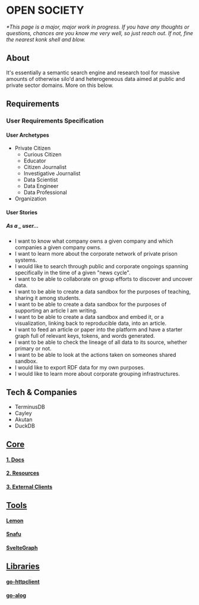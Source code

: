 # OPEN SOCIETY
<!-- ## **-- A Public/Private Sector Observability Platform --** -->
<!-- Table of Contents (This shit's gonna be long until it's organized and put into different folders... if that's needed. -->
*\*This page is a major, major work in progress. If you have any thoughts or questions, chances are you know me very well, so just reach out. If not, fine the nearest konk shell and blow.*

## About
It's essentially a semantic search engine and research tool for massive amounts of otherwise silo'd and heterogeneous data aimed at public and private sector domains. More on this below. 

## Requirements
### User Requirements Specification
#### User Archetypes
- Private Citizen
  - Curious Citizen
  - Educator
  - Citizen Journalist
  - Investigative Journalist
  - Data Scientist
  - Data Engineer
  - Data Professional
- Organization
#### User Stories
##### As a _ user... 
<!--- https://docs.google.com/document/d/1fNbXKb1EVygJ3O6lIzXXfS8r12xxaPbSys4P-IbUlcc/edit -- for an old scratch list --->
<!--- would like to keep these lines from wrapping for readability. Not a priority at the moment, but something to think about. --->
- I want to know what company owns a given company and which companies a given company owns. 
- I want to learn more about the corporate network of private prison systems. 
- I would like to search through public and corporate ongoings spanning specifically in the time of a given "news cycle". 
- I want to be able to collaborate on group efforts to discover and uncover data. 
- I want to be able to create a data sandbox for the purposes of teaching, sharing it among students. 
- I want to be able to create a data sandbox for the purposes of supporting an article I am writing. 
- I want to be able to create a data sandbox and embed it, or a visualization, linking back to reproducible data, into an article. 
- I want to feed an article or paper into the platform and have a starter graph full of relevant keys, tokens, and words generated.
- I want to be able to check the lineage of all data to its source, whether primary or not. 
- I want to be able to look at the actions taken on someones shared sandbox. 
- I would like to export RDF data for my own purposes. 
- I would like to learn more about corporate grouping infrastructures. 

## Tech & Companies
- TerminusDB
- Cayley
- Akutan
- DuckDB

<!-- 
## Background
Data monopolies, big tech tools for specialists and for large institutions. Time to better educate people on big tech. Allows for proofing and supporting articles through embedding. 
-->

<!-- 
## Features
- Can feed in an article you want proofed.. Hopefully you get something out of it? 
  - Proofing can go fetch sited articles... or try?

## General ETL
Data provider -tabular-data-> RDF Mapping -> Bunch of other stuff -> Presentation and Query Layer

## General Questions
### Why Reinvent the Wheel?
- 

### Compliance

## Code Base

### Main Ideas

### React vs not-React
### Requirements
- DHT for inferred RDF updates and commits. 

### Why Go?
- Simple, fast, accessible. Easy for open source community to open any part of the code base and understand what's going on.

### Misc

## Research:

## Impl
### DB
**Overview**. In general, two modules exist outside the
database engine to handle RDF data and queries: (1) an RDF
import module, and (2) an RDF query module. Our proposed
data-centric schema creation technique exists inside the RDF
import module. The schema creation process takes as input an
RDF data set. The output of our technique is a schema (i.e., a
set of relational tables) used to store the imported RDF data
in the underlying DBMS.  
**Problem Definition**. Given a data set of RDF triples,
generate a relational table schema that achieves the following
criteria. (1) Maximize the likelihood that queries will access
properties in the same table without causing a join and
(2) Minimize the amount of unnecessary data processing by
reducing extra data storage (e.g., null storage).  

#### KV Stores
- Badger
- Bolt
- BitCask
- Pebble

- gStore vs Jena
-->

<!--

**Here are some ideas to get you started:**

🙋‍♀️ A short introduction - what is your organization all about?
🌈 Contribution guidelines - how can the community get involved?
👩‍💻 Useful resources - where can the community find your docs? Is there anything else the community should know?
🍿 Fun facts - what does your team eat for breakfast?
🧙 Remember, you can do mighty things with the power of [Markdown](https://docs.github.com/github/writing-on-github/getting-started-with-writing-and-formatting-on-github/basic-writing-and-formatting-syntax)
-->
  
## [Core](#core)
#### [1. Docs](github.com/OpenSocietyPlatform/docs)  
#### [2. Resources](github.com/OpenSocietyPlatform/resources)
#### [3. External Clients](github.com/OpenSocietyPlatform/resources)
  
## [Tools](#tools)
#### [Lemon](github.com/OpenSocietyPlatform/lemon)
#### [Snafu](github.com/OpenSocietyPlatform/snafu)
#### [SvelteGraph](github.com/OpenSocietyPlatform/sveltegraph)
  
## [Libraries](#libraries)
#### [go-httpclient](github.com/OpenSocietyPlatform/go-httpclient)
#### [go-alog](github.com/OpenSocietyPlatform/go-alog)
